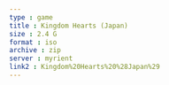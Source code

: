 ```yaml
---
type : game
title : Kingdom Hearts (Japan)
size : 2.4 G
format : iso
archive : zip
server : myrient
link2 : Kingdom%20Hearts%20%28Japan%29
---
```

